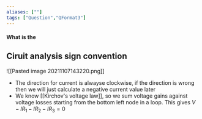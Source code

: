 ```yaml
---
aliases: [""]
tags: ["Question","QFormat3"]
---
```


#### What is the
## Ciruit analysis sign convention

![[Pasted image 20211107143220.png]]

- The direction for current is alwayse clockwise, if the direction is wrong then we will just calculate a negative current value later
- We know [[Kirchov's voltage law]], so we sum voltage gains against voltage losses starting from the bottom left node in a loop. This gives $V - IR_1 - IR_2 - IR_3  =0$
